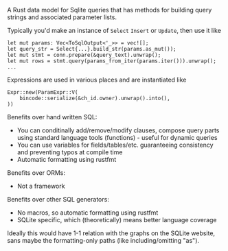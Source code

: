 A Rust data model for Sqlite queries that has methods for building query strings and associated parameter lists.

Typically you'd make an instance of `Select` `Insert` or `Update`, then use it like

```
let mut params: Vec<ToSqlOutput<'_>> = vec![];
let query_str = Select{...}.build_str(params.as_mut());
let mut stmt = conn.prepare(&query_text).unwrap();
let mut rows = stmt.query(params_from_iter(params.iter())).unwrap();
...
```

Expressions are used in various places and are instantiated like

```
Expr::new(ParamExpr::V(
    bincode::serialize(&ch_id.owner).unwrap().into(),
))
```

Benefits over hand written SQL:

- You can conditinally add/remove/modify clauses, compose query parts using standard language tools (functions) - useful for dynamic queries
- You can use variables for fields/tables/etc. guaranteeing consistency and preventing typos at compile time
- Automatic formatting using rustfmt

Benefits over ORMs:

- Not a framework

Benefits over other SQL generators:

- No macros, so automatic formatting using rustfmt
- SQLite specific, which (theoretically) means better language coverage

Ideally this would have 1-1 relation with the graphs on the SQLite website, sans maybe the formatting-only paths (like including/omitting "as").
